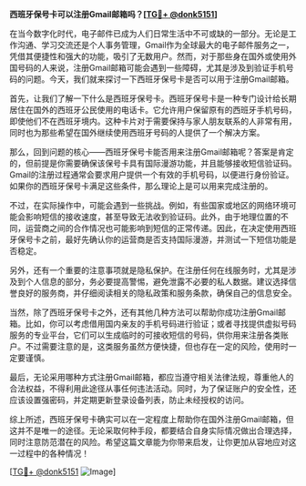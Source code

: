 **西班牙保号卡可以注册Gmail邮箱吗？[[TG💪+ @donk5151](https://t.me/s/donk5151)]**

在当今数字化时代，电子邮件已成为人们日常生活中不可或缺的一部分。无论是工作沟通、学习交流还是个人事务管理，Gmail作为全球最大的电子邮件服务之一，凭借其便捷性和强大的功能，吸引了无数用户。然而，对于那些身在国外或使用外国号码的人来说，注册Gmail邮箱可能会遇到一些障碍，尤其是涉及到验证手机号码的问题。今天，我们就来探讨一下西班牙保号卡是否可以用于注册Gmail邮箱。

首先，让我们了解一下什么是西班牙保号卡。西班牙保号卡是一种专门设计给长期居住在国外的西班牙公民使用的电话卡。它允许用户保留原有的西班牙手机号码，即使他们不在西班牙境内。这种卡片对于需要保持与家人朋友联系的人非常有用，同时也为那些希望在国外继续使用西班牙号码的人提供了一个解决方案。

那么，回到问题的核心——西班牙保号卡能否用来注册Gmail邮箱呢？答案是肯定的，但前提是你需要确保该保号卡具有国际漫游功能，并且能够接收短信验证码。Gmail的注册过程通常会要求用户提供一个有效的手机号码，以便进行身份验证。如果你的西班牙保号卡满足这些条件，那么理论上是可以用来完成注册的。

不过，在实际操作中，可能会遇到一些挑战。例如，有些国家或地区的网络环境可能会影响短信的接收速度，甚至导致无法收到验证码。此外，由于地理位置的不同，运营商之间的合作情况也可能影响到短信的正常传递。因此，在决定使用西班牙保号卡之前，最好先确认你的运营商是否支持国际漫游，并测试一下短信功能是否稳定。

另外，还有一个重要的注意事项就是隐私保护。在注册任何在线服务时，尤其是涉及到个人信息的部分，务必要提高警惕，避免泄露不必要的私人数据。建议选择信誉良好的服务商，并仔细阅读相关的隐私政策和服务条款，确保自己的信息安全。

当然，除了西班牙保号卡之外，还有其他几种方法可以帮助你成功注册Gmail邮箱。比如，你可以考虑借用国内亲友的手机号码进行验证；或者寻找提供虚拟号码服务的专业平台，它们可以生成临时的可接收短信的号码，供你用来注册各类账户。不过需要注意的是，这类服务虽然方便快捷，但也存在一定的风险，使用时一定要谨慎。

最后，无论采用哪种方式注册Gmail邮箱，都应当遵守相关法律法规，尊重他人的合法权益，不得利用此途径从事任何违法活动。同时，为了保证账户的安全性，还应该设置强密码，并定期更新登录设备列表，防止未经授权的访问。

综上所述，西班牙保号卡确实可以在一定程度上帮助你在国外注册Gmail邮箱，但这并不是唯一的途径。无论采取何种手段，都要结合自身实际情况做出合理选择，同时注意防范潜在的风险。希望这篇文章能为你带来启发，让你更加从容地应对这一过程中的各种情况！

[[TG💪+ @donk5151](https://t.me/s/donk5151) ![Image](https://i.postimg.cc/rwNCRYN7/Snipaste-2025-04-30-17-27-05.png)]